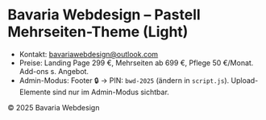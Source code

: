 # Bavaria Webdesign – Pastell Mehrseiten-Theme (Light)

- Kontakt: bavariawebdesign@outlook.com
- Preise: Landing Page 299 €, Mehrseiten ab 699 €, Pflege 50 €/Monat. Add-ons s. Angebot.
- Admin-Modus: Footer 🔒 → PIN: `bwd-2025` (ändern in `script.js`). Upload-Elemente sind nur im Admin-Modus sichtbar.

© 2025 Bavaria Webdesign
